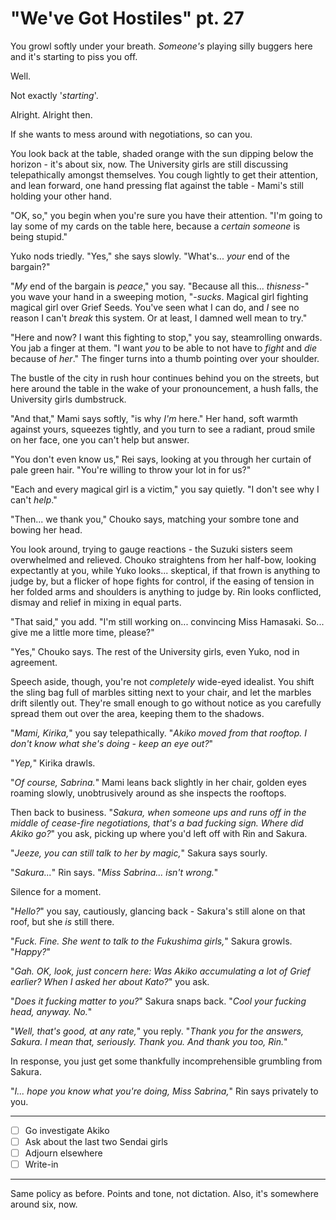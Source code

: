 # "We've Got Hostiles" pt. 27

You growl softly under your breath. *Someone's* playing silly buggers here and it's starting to piss you off.

Well.

Not exactly '*starting*'.

Alright. Alright then.

If she wants to mess around with negotiations, so can you.

You look back at the table, shaded orange with the sun dipping below the horizon - it's about six, now. The University girls are still discussing telepathically amongst themselves. You cough lightly to get their attention, and lean forward, one hand pressing flat against the table - Mami's still holding your other hand.

"OK, so," you begin when you're sure you have their attention. "I'm going to lay some of my cards on the table here, because a *certain someone* is being stupid."

Yuko nods triedly. "Yes," she says slowly. "What's... *your* end of the bargain?"

"*My* end of the bargain is *peace*," you say. "Because all this... *thisness*-" you wave your hand in a sweeping motion, "-*sucks*. Magical girl fighting magical girl over Grief Seeds. You've seen what I can do, and *I* see no reason I can't *break* this system. Or at least, I damned well mean to try."

"Here and now? I want this fighting to stop," you say, steamrolling onwards. You jab a finger at them. "I want *you* to be able to not have to *fight* and *die* because of *her*." The finger turns into a thumb pointing over your shoulder.

The bustle of the city in rush hour continues behind you on the streets, but here around the table in the wake of your pronouncement, a hush falls, the University girls dumbstruck.

"And that," Mami says softly, "is why *I'm* here." Her hand, soft warmth against yours, squeezes tightly, and you turn to see a radiant, proud smile on her face, one you can't help but answer.

"You don't even know us," Rei says, looking at you through her curtain of pale green hair. "You're willing to throw your lot in for us?"

"Each and every magical girl is a victim," you say quietly. "I don't see why I can't *help*."

"Then... we thank you," Chouko says, matching your sombre tone and bowing her head.

You look around, trying to gauge reactions - the Suzuki sisters seem overwhelmed and relieved. Chouko straightens from her half-bow, looking expectantly at you, while Yuko looks... skeptical, if that frown is anything to judge by, but a flicker of hope fights for control, if the easing of tension in her folded arms and shoulders is anything to judge by. Rin looks conflicted, dismay and relief in mixing in equal parts.

"That said," you add. "I'm still working on... convincing Miss Hamasaki. So... give me a little more time, please?"

"Yes," Chouko says. The rest of the University girls, even Yuko, nod in agreement.

Speech aside, though, you're not *completely* wide-eyed idealist. You shift the sling bag full of marbles sitting next to your chair, and let the marbles drift silently out. They're small enough to go without notice as you carefully spread them out over the area, keeping them to the shadows.

"*Mami, Kirika,*" you say telepathically. "*Akiko moved from that rooftop. I don't know what she's doing - keep an eye out?*"

"*Yep,*" Kirika drawls.

"*Of course, Sabrina.*" Mami leans back slightly in her chair, golden eyes roaming slowly, unobtrusively around as she inspects the rooftops.

Then back to business. "*Sakura, when someone ups and runs off in the middle of cease-fire negotiations, that's a *bad fucking sign.* Where did Akiko go?*" you ask, picking up where you'd left off with Rin and Sakura.

"*Jeeze, you can still talk to her by magic,*" Sakura says sourly.

"*Sakura...*" Rin says. "*Miss Sabrina... isn't wrong.*"

Silence for a moment.

"*Hello?*" you say, cautiously, glancing back - Sakura's still alone on that roof, but she *is* still there.

"*Fuck. Fine. She went to talk to the Fukushima girls,*" Sakura growls. "*Happy?*"

"*Gah. OK, look, just concern here: Was Akiko accumulating a lot of Grief earlier? When I asked her about Kato?*" you ask.

"*Does it fucking matter to you?*" Sakura snaps back. "*Cool your fucking head, anyway. No.*"

"*Well, that's good, at any rate,*" you reply. "*Thank you for the answers, Sakura. I mean that, seriously. Thank you. And thank *you* too, Rin.*"

In response, you just get some thankfully incomprehensible grumbling from Sakura.

"*I... hope you know what you're doing, Miss Sabrina,*" Rin says privately to you.

---

- [ ] Go investigate Akiko
- [ ] Ask about the last two Sendai girls
- [ ] Adjourn elsewhere
- [ ] Write-in

---

Same policy as before. Points and tone, not dictation. Also, it's somewhere around six, now.
